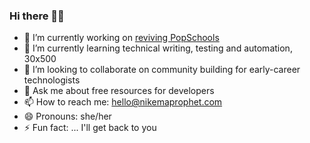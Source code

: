 ### Hi there 👋🏾


- 🔭 I’m currently working on [reviving PopSchools](https://circle.popschools.com)
- 🌱 I’m currently learning technical writing, testing and automation, 30x500
- 👯 I’m looking to collaborate on community building for early-career technologists
- 💬 Ask me about free resources for developers
- 📫 How to reach me: hello@nikemaprophet.com
- 😄 Pronouns: she/her
- ⚡ Fun fact: ... I'll get back to you
